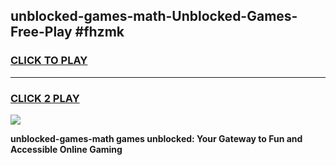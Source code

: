 
## unblocked-games-math-Unblocked-Games-Free-Play #fhzmk
<h3>
<a href="https://us.freeplayer.one?title=unblocked-games-math&ref=9M">CLICK TO PLAY</a></h3>
<hr>

<h3>
<a href="https://us.freeplayer.one?title=unblocked-games-math&ref=9M">CLICK 2 PLAY</a>
  
</h3>

<a href="https://us.freeplayer.one?title=unblocked-games-math&ref=9M"><img src="https://clearcache.store/games.png"></a>


**unblocked-games-math games unblocked: Your Gateway to Fun and Accessible Online Gaming**
